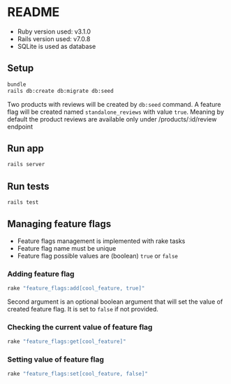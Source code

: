 # README

* Ruby version used: v3.1.0
* Rails version used: v7.0.8
* SQLite is used as database

## Setup

```bash
bundle
rails db:create db:migrate db:seed
```

Two products with reviews will be created by `db:seed` command.
A feature flag will be created named `standalone_reviews` with value `true`. Meaning by default the product reviews are available only under /products/:id/review endpoint

## Run app

```bash
rails server
```

## Run tests

```bash
rails test
```

## Managing feature flags

* Feature flags management is implemented with rake tasks
* Feature flag name must be unique
* Feature flag possible values are (boolean) `true` or `false`

### Adding feature flag

```bash
rake "feature_flags:add[cool_feature, true]"
```

Second argument is an optional boolean argument that will set the value of created feature flag. It is set to `false` if not provided.

### Checking the current value of feature flag

```bash
rake "feature_flags:get[cool_feature]"
```

### Setting value of feature flag

```bash
rake "feature_flags:set[cool_feature, false]"
```

